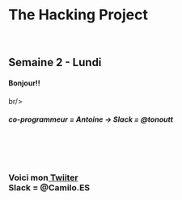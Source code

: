 <h1>The Hacking Project</h1>
<br/>
<h2>Semaine 2 - Lundi</h2>
<h4>Bonjour!!</h4>br/>
<h5>co-programmeur = Antoine -> Slack = @tonoutt</h5>
<br/><br/><br/>
<h3>Voici mon<a href="https://twitter.com/Camilo42Es?lang=fr"> Twiiter</a><br/>
Slack = @Camilo.ES <br/></h3>